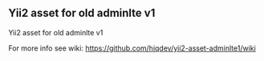 Yii2 asset for old adminlte v1
------------------------------

Yii2 asset for old adminlte v1

For more info see wiki:
https://github.com/hiqdev/yii2-asset-adminlte1/wiki
